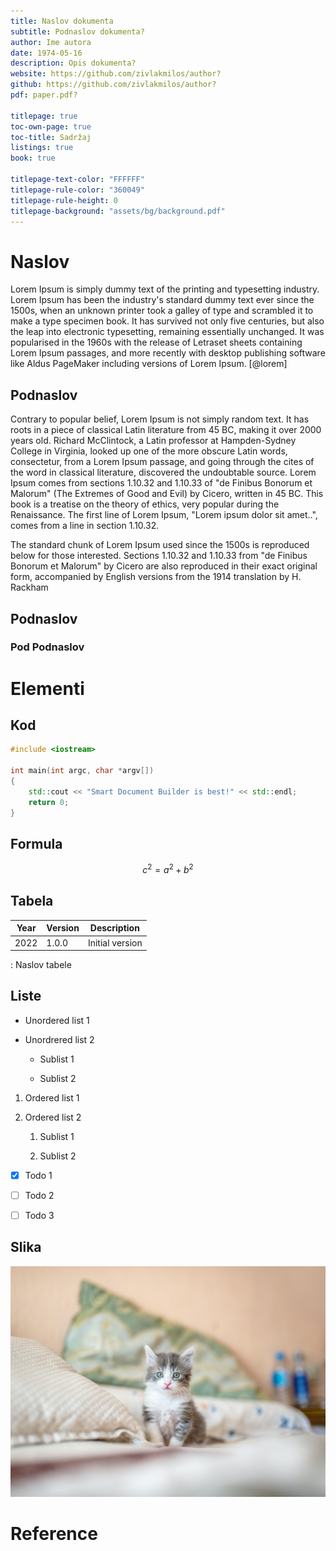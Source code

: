 ```yaml
---
title: Naslov dokumenta
subtitle: Podnaslov dokumenta?
author: Ime autora
date: 1974-05-16
description: Opis dokumenta?
website: https://github.com/zivlakmilos/author?
github: https://github.com/zivlakmilos/author?
pdf: paper.pdf?

titlepage: true
toc-own-page: true
toc-title: Sadržaj
listings: true
book: true

titlepage-text-color: "FFFFFF"
titlepage-rule-color: "360049"
titlepage-rule-height: 0
titlepage-background: "assets/bg/background.pdf"
---
```


# Naslov

Lorem Ipsum is simply dummy text of the printing and typesetting industry. Lorem Ipsum has been the industry's standard dummy text ever since the 1500s, when an unknown printer took a galley of type and scrambled it to make a type specimen book. It has survived not only five centuries, but also the leap into electronic typesetting, remaining essentially unchanged. It was popularised in the 1960s with the release of Letraset sheets containing Lorem Ipsum passages, and more recently with desktop publishing software like Aldus PageMaker including versions of Lorem Ipsum. [@lorem]

## Podnaslov

Contrary to popular belief, Lorem Ipsum is not simply random text. It has roots in a piece of classical Latin literature from 45 BC, making it over 2000 years old. Richard McClintock, a Latin professor at Hampden-Sydney College in Virginia, looked up one of the more obscure Latin words, consectetur, from a Lorem Ipsum passage, and going through the cites of the word in classical literature, discovered the undoubtable source. Lorem Ipsum comes from sections 1.10.32 and 1.10.33 of "de Finibus Bonorum et Malorum" (The Extremes of Good and Evil) by Cicero, written in 45 BC. This book is a treatise on the theory of ethics, very popular during the Renaissance. The first line of Lorem Ipsum, "Lorem ipsum dolor sit amet..", comes from a line in section 1.10.32.

The standard chunk of Lorem Ipsum used since the 1500s is reproduced below for those interested. Sections 1.10.32 and 1.10.33 from "de Finibus Bonorum et Malorum" by Cicero are also reproduced in their exact original form, accompanied by English versions from the 1914 translation by H. Rackham

## Podnaslov

### Pod Podnaslov

# Elementi

## Kod

```cpp
#include <iostream>

int main(int argc, char *argv[])
{
    std::cout << "Smart Document Builder is best!" << std::endl;
    return 0;
}
```

## Formula

$$
c^2 = a^2 + b^2
$$

## Tabela

| Year | Version | Description     |
| ---- | ------- | --------------- |
| 2022 | 1.0.0   | Initial version |

: Naslov tabele

## Liste

- Unordered list 1

- Unordrered list 2
  
  - Sublist 1
  
  - Sublist 2
1. Ordered list 1

2. Ordered list 2
   
   1. Sublist 1
   
   2. Sublist 2
- [x] Todo 1

- [ ] Todo 2

- [ ] Todo 3

## Slika

![Naslov slike](assets/13d580cb96dd15b24c1802b4f0236c3a10b6b168.jpg)

# Reference
